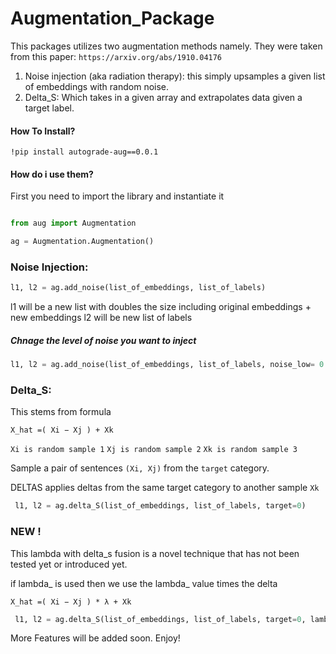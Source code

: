 # Augmentation_Package

This packages utilizes two augmentation methods namely.
They were taken from this paper: ``https://arxiv.org/abs/1910.04176``

1. Noise injection (aka radiation therapy): this simply upsamples a given list of embeddings with random noise.
2. Delta_S: Which takes in a given array and extrapolates data given a target label.

#### How To Install?
``!pip install autograde-aug==0.0.1``

#### How do i use them?



First you need to import the library and instantiate it

````python

from aug import Augmentation

ag = Augmentation.Augmentation()

````


### Noise Injection:

```python 
l1, l2 = ag.add_noise(list_of_embeddings, list_of_labels)

```
l1 will be a new list with doubles the size including original embeddings + new embeddings
l2 will be new list of labels

##### Chnage the level of noise you want to inject

```python 
l1, l2 = ag.add_noise(list_of_embeddings, list_of_labels, noise_low= 0.0, nose_high= 0.1)

```

### Delta_S:
This stems from formula

``X_hat =( Xi − Xj ) + Xk``

``Xi is random sample 1`` ``Xj is random sample 2`` ``Xk is random sample 3``   

Sample a pair of sentences ``(Xi, Xj)`` from the ``target`` category.

DELTAS applies deltas from the same target category to another sample ``Xk``

```python 
 l1, l2 = ag.delta_S(list_of_embeddings, list_of_labels, target=0)
```
### NEW !
This lambda with delta_s fusion is a novel technique that has not been tested yet or introduced yet.

if lambda_ is used then we use the lambda_ value times the delta

``X_hat =( Xi − Xj ) * λ + Xk``

```python 
 l1, l2 = ag.delta_S(list_of_embeddings, list_of_labels, target=0, lambda_= 0.3)
```




More Features will be added soon. Enjoy!
